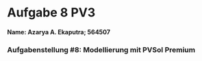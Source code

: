 # Aufgabe 8 PV3
#### Name: Azarya A. Ekaputra; 564507
### Aufgabenstellung #8: Modellierung mit PVSol Premium